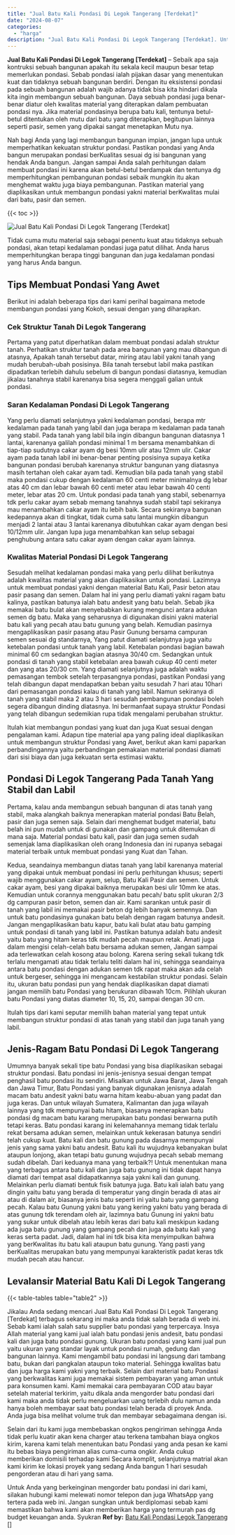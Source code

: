 ```yaml
---
title: "Jual Batu Kali Pondasi Di Legok Tangerang [Terdekat]"
date: "2024-08-07"
categories: 
  - "harga"
description: "Jual Batu Kali Pondasi Di Legok Tangerang [Terdekat]. Untuk Anda yang berkeinginan mengorder batu pondasi ini dari kami, silakan hubungi kami melewati nomor..."
---
```


**Jual Batu Kali Pondasi Di Legok Tangerang \[Terdekat\]** – Sebaik apa saja kontruksi sebuah bangunan apakah itu sekala kecil maupun besar tetap memerlukan pondasi. Sebab pondasi ialah pijakan dasar yang menentukan kuat dan tidaknya sebuah bangunan berdiri. Dengan itu eksistensi pondasi pada sebuah bangunan adalah wajib adanya tidak bisa kita hindari dikala kita ingin membangun sebuah bangunan. Daya sebuah pondasi juga benar-benar diatur oleh kwalitas material yang diterapkan dalam pembuatan pondasi nya. Jika material pondasinya berupa batu kali, tentunya betul-betul ditentukan oleh mutu dari batu yang diterapkan, begitupun lainnya seperti pasir, semen yang dipakai sangat menetapkan Mutu nya.

Nah bagi Anda yang lagi membangun bangunan impian, jangan lupa untuk memperhatikan kekuatan struktur pondasi. Pastikan pondasi yang Anda bangun merupakan pondasi berKualitas sesuai dg isi bangunan yang hendak Anda bangun. Jangan sampai Anda salah perhitungan dalam membuat pondasi ini karena akan betul-betul berdampak dan tentunya dg memperhitungkan pembangunan pondasi sebaik mungkin itu akan menghemat waktu juga biaya pembangunan. Pastikan material yang diaplikasikan untuk membangun pondasi yakni material berKwalitas mulai dari batu, pasir dan semen.

{{< toc >}}

![Jual Batu Kali Pondasi Di Legok Tangerang [Terdekat]](/images/jual-batu-kali-28.png)

Tidak cuma mutu material saja sebagai penentu kuat atau tidaknya sebuah pondasi, akan tetapi kedalaman pondasi juga patut dilihat. Anda harus memperhitungkan berapa tinggi bangunan dan juga kedalaman pondasi yang harus Anda bangun.

## Tips Membuat Pondasi Yang Awet

Berikut ini adalah beberapa tips dari kami perihal bagaimana metode membangun pondasi yang Kokoh, sesuai dengan yang diharapkan.

### Cek Struktur Tanah Di Legok Tangerang

Pertama yang patut diperhatikan dalam membuat pondasi adalah struktur tanah. Perhatikan struktur tanah pada area bangunan yang mau dibangun di atasnya, Apakah tanah tersebut datar, miring atau labil yakni tanah yang mudah berubah-ubah posisinya. Bila tanah tersebut labil maka pastikan dipadatkan terlebih dahulu sebelum di bangun pondasi diatasnya, kemudian jikalau tanahnya stabil karenanya bisa segera menggali galian untuk pondasi.

### Saran Kedalaman Pondasi Di Legok Tangerang

Yang perlu diamati selanjutnya yakni kedalaman pondasi, berapa mtr kedalaman pada tanah yang labil dan juga berapa m kedalaman pada tanah yang stabil. Pada tanah yang labil bila ingin dibangun bangunan diatasnya 1 lantai, karenanya galilah pondasi minimal 1 m bersama menambahkan di tiap-tiap sudutnya cakar ayam dg besi 10mm ulir atau 12mm ulir. Cakar ayam pada tanah labil ini benar-benar penting posisinya supaya ketika bangunan pondasi berubah karenanya struktur bangunan yang diatasnya masih tertahan oleh cakar ayam tadi. Kemudian bila pada tanah yang stabil maka pondasi cukup dengan kedalaman 60 centi meter minimalnya dg lebar atas 40 cm dan lebar bawah 60 centi meter atau lebar bawah 40 centi meter, lebar atas 20 cm. Untuk pondasi pada tanah yang stabil, sebenarnya tdk perlu cakar ayam sebab memang tanahnya sudah stabil tapi sekiranya mau menambahkan cakar ayam itu lebih baik. Secara sekiranya bangunan kedepannya akan di tingkat, tidak cuma satu lantai mungkin dibangun menjadi 2 lantai atau 3 lantai karenanya dibutuhkan cakar ayam dengan besi 10/12mm ulir. Jangan lupa juga menambahkan kan selup sebagai penghubung antara satu cakar ayam dengan cakar ayam lainnya.

### Kwalitas Material Pondasi Di Legok Tangerang

Sesudah melihat kedalaman pondasi maka yang perlu dilihat berikutnya adalah kwalitas material yang akan diaplikasikan untuk pondasi. Lazimnya untuk membuat pondasi yakni dengan material Batu Kali, Pasir beton atau pasir pasang dan semen. Dalam hal ini yang perlu diamati yakni ragam batu kalinya, pastikan batunya ialah batu andesit yang batu belah. Sebab jika memakai batu bulat akan menyebabkan kurang mengunci antara adukan semen dg batu. Maka yang seharusnya di digunakan disini yakni material batu kali yang pecah atau batu gunung yang belah. Kemudian pasirnya mengaplikasikan pasir pasang atau Pasir Gunung bersama campuran semen sesuai dg standarnya, Yang patut diamati selanjutnya juga yaitu ketebalan pondasi untuk tanah yang labil. Ketebalan pondasi bagian bawah minimal 60 cm sedangkan bagian atasnya 30/40 cm. Sedangkan untuk pondasi di tanah yang stabil ketebalan area bawah cukup 40 centi meter dan yang atas 20/30 cm. Yang diamati selanjutnya juga adalah waktu pemasangan tembok setelah terpasangnya pondasi, pastikan Pondasi yang telah dibangun dapat mendapatkan beban yaitu sesudah 7 hari atau 10hari dari pemasangan pondasi kalau di tanah yang labil. Namun sekiranya di tanah yang stabil maka 2 atau 3 hari sesudah pembangunan pondasi boleh segera dibangun dinding diatasnya. Ini bermanfaat supaya struktur Pondasi yang telah dibangun sedemikian rupa tidak mengalami perubahan struktur.

Itulah kiat membangun pondasi yang kuat dan juga Kuat sesuai dengan pengalaman kami. Adapun tipe material apa yang paling ideal diaplikasikan untuk membangun struktur Pondasi yang Awet, berikut akan kami paparkan perbandingannya yaitu perbandingan pemakaian material pondasi diamati dari sisi biaya dan juga kekuatan serta estimasi waktu.

## Pondasi Di Legok Tangerang Pada Tanah Yang Stabil dan Labil

Pertama, kalau anda membangun sebuah bangunan di atas tanah yang stabil, maka alangkah baiknya menerapkan material pondasi Batu Belah, pasir dan juga semen saja. Selain dari menghemat budget material, batu belah ini pun mudah untuk di gunakan dan gampang untuk ditemukan di mana saja. Material pondasi batu kali, pasir dan juga semen sudah semenjak lama diaplikasikan oleh orang Indonesia dan ini rupanya sebagai material terbaik untuk membuat pondasi yang Kuat dan Tahan.

Kedua, seandainya membangun diatas tanah yang labil karenanya material yang dipakai untuk membuat pondasi ini perlu perhitungan khusus; seperti wajib menggunakan cakar ayam, selup, Batu Kali Pasir dan semen. Untuk cakar ayam, besi yang dipakai baiknya merupakan besi ulir 10mm ke atas. Kemudian untuk corannya menggunakan batu pecah/ batu split ukuran 2/3 dg campuran pasir beton, semen dan air. Kami sarankan untuk pasir di tanah yang labil ini memakai pasir beton dg lebih banyak semennya. Dan untuk batu pondasinya gunakan batu belah dengan ragam batunya andesit. Jangan mengaplikasikan batu kapur, batu kali bulat atau batu gamping untuk pondasi di tanah yang labil ini. Pastikan batunya adalah batu andesit yaitu batu yang hitam keras tdk mudah pecah maupun retak. Amati juga dalam mengisi celah-celah batu bersama adukan semen, Jangan sampai ada terlewatkan celah kosong atau bolong. Karena sering sekali tukang tdk terlalu mengamati atau tidak terlalu teliti dalam hal ini, sehingga seandainya antara batu pondasi dengan adukan semen tdk rapat maka akan ada celah untuk bergeser, sehingga ini mengancam kestabilan struktur pondasi. Selain itu, ukuran batu pondasi pun yang hendak diaplikasikan dapat diamati jangan memilih batu Pondasi yang berukuran dibawah 10cm. Pilihlah ukuran batu Pondasi yang diatas diameter 10, 15, 20, sampai dengan 30 cm.

Itulah tips dari kami seputar memilih bahan material yang tepat untuk membangun struktur pondasi di atas tanah yang stabil dan juga tanah yang labil.

## Jenis-Ragam Batu Pondasi Di Legok Tangerang

Umumnya banyak sekali tipe batu Pondasi yang bisa diaplikasikan sebagai struktur pondasi. Batu pondasi ini jenis-jenisnya sesuai dengan tempat penghasil batu pondasi itu sendiri. Misalkan untuk Jawa Barat, Jawa Tengah dan Jawa Timur, Batu Pondasi yang banyak digunakan jenisnya adalah macam batu andesit yakni batu warna hitam keabu-abuan yang padat dan juga keras. Dan untuk wilayah Sumatera, Kalimantan dan juga wilayah lainnya yang tdk mempunyai batu hitam, biasanya menerapkan batu pondasi dg macam batu karang merupakan batu pondasi berwarna putih tetapi keras. Batu pondasi karang ini kelemahannya memang tidak terlalu rekat bersama adukan semen, melainkan untuk kekerasan batunya sendiri telah cukup kuat. Batu kali dan batu gunung pada dasarnya mempunyai jenis yang sama yakni batu andesit. Batu kali itu wujudnya kebanyakan bulat ataupun lonjong, akan tetapi batu gunung wujudnya pecah sebab memang sudah dibelah. Dari keduanya mana yang terbaik?! Untuk menentukan mana yang terbagus antara batu kali dan juga batu gunung ini tidak dapat hanya diamati dari tempat asal didapatkannya saja yakni kali dan gunung. Melainkan perlu diamati bentuk fisik batunya juga. Batu kali ialah batu yang dingin yaitu batu yang berada di temperatur yang dingin berada di atas air atau di dalam air, biasanya jenis batu seperti ini yaitu batu yang gampang pecah. Kalau batu Gunung yakni batu yang kering yakni batu yang berada di atas gunung tdk terendam oleh air, lazimnya batu Gunung ini yakni batu yang sukar untuk dibelah atau lebih keras dari batu kali meskipun kadang ada juga batu gunung yang gampang pecah dan juga ada batu kali yang keras serta padat. Jadi, dalam hal ini tdk bisa kita menyimpulkan bahwa yang berKwalitas itu batu kali ataupun batu gunung. Yang pasti yang berKualitas merupakan batu yang mempunyai karakteristik padat keras tdk mudah pecah atau hancur.

## Levalansir Material Batu Kali Di Legok Tangerang

{{< table-tables table="table2" >}}

Jikalau Anda sedang mencari Jual Batu Kali Pondasi Di Legok Tangerang \[Terdekat\] terbagus sekarang ini maka anda tidak salah berada di web ini. Sebab kami ialah salah satu supplier batu pondasi yang terpercaya. Insya Allah material yang kami jual ialah batu pondasi jenis andesit, batu pondasi kali dan juga batu pondasi gunung. Ukuran batu pondasi yang kami jual pun yaitu ukuran yang standar layak untuk pondasi rumah, gedung dan bangunan lainnya. Kami mengambil batu pondasi ini langsung dari tambang batu, bukan dari pangkalan ataupun toko material. Sehingga kwalitas batu dan juga harga kami yakni yang terbaik. Selain dari material batu Pondasi yang berkwalitas kami juga memakai sistem pembayaran yang aman untuk para konsumen kami. Kami memakai cara pembayaran COD atau bayar setelah material terkirim, yaitu dikala anda mengorder batu pondasi dari kami maka anda tidak perlu mengeluarkan uang terlebih dulu namun anda hanya boleh membayar saat batu pondasi telah berada di proyek Anda. Anda juga bisa melihat volume truk dan membayar sebagaimana dengan isi.

Selain dari itu kami juga membebaskan ongkos pengiriman sehingga Anda tidak perlu kuatir akan kena charger atau terkena tambahan biaya ongkos kirim, karena kami telah menentukan batu Pondasi yang anda pesan ke kami itu bebas biaya pengiriman alias cuma-cuma ongkir. Anda cukup memberikan domisili terhadap kami Secara komplit, selanjutnya matrial akan kami kirim ke lokasi proyek yang sedang Anda bangun 1 hari sesudah pengorderan atau di hari yang sama.

Untuk Anda yang berkeinginan mengorder batu pondasi ini dari kami, silakan hubungi kami melewati nomor telepon dan juga WhatsApp yang tertera pada web ini. Jangan sungkan untuk berdiplomasi sebab kami memastikan bahwa kami akan memberikan harga yang termurah pas dg budget keuangan anda. Syukran
**Ref by:** [Batu Kali Pondasi Legok Tangerang []](https://id.wikipedia.org/wiki/Batu)
